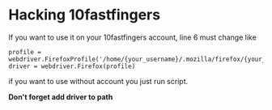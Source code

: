 # Hacking 10fastfingers

If you want to use it on your 10fastfingers account, line 6 must change like <br/> 
```
profile = webdriver.FirefoxProfile('/home/{your_username}/.mozilla/firefox/{your_default_profile}')
driver = webdriver.Firefox(profile)
```
if you want to use without account you just run script.

**Don't forget add driver to path**
